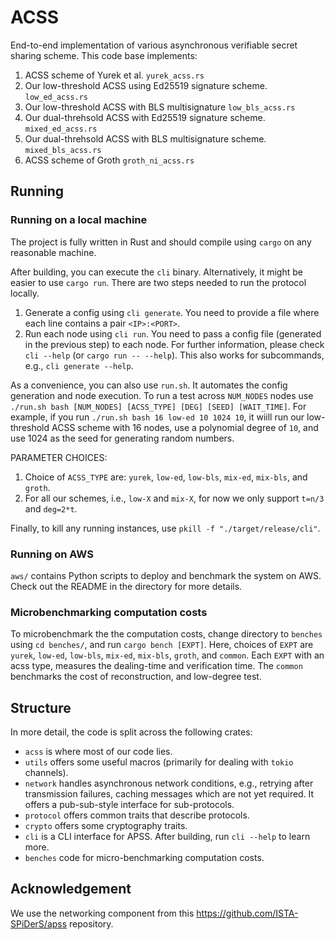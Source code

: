 # ACSS
End-to-end implementation of various asynchronous verifiable secret sharing scheme. This code base implements:
1. ACSS scheme of Yurek et al. `yurek_acss.rs`
2. Our low-threshold ACSS using Ed25519 signature scheme. `low_ed_acss.rs`
3. Our low-threshold ACSS with BLS multisignature `low_bls_acss.rs`
4. Our dual-threhsold ACSS with Ed25519 signature scheme. `mixed_ed_acss.rs`
5. Our dual-threhsold ACSS with BLS multisignature scheme. `mixed_bls_acss.rs`
6. ACSS scheme of Groth `groth_ni_acss.rs`


## Running
### Running on a local machine
The project is fully written in Rust and should compile using `cargo` on any reasonable machine. 

After building, you can execute the `cli` binary. Alternatively, it might be easier to use `cargo run`. There are two steps needed to run the protocol locally.
1. Generate a config using `cli generate`. You need to provide a file where each line contains a pair `<IP>:<PORT>`.
2. Run each node using `cli run`. You need to pass a config file (generated in the previous step) to each node.
For further information, please check `cli --help` (or `cargo run -- --help`). This also works for subcommands, e.g., `cli generate --help`.


As a convenience, you can also use `run.sh`. It automates the config generation and node execution. To run a test across `NUM_NODES` nodes use `./run.sh bash [NUM_NODES] [ACSS_TYPE] [DEG] [SEED] [WAIT_TIME]`. For example, if you run `./run.sh bash 16 low-ed 10 1024 10`, it wiill run our low-threshold ACSS scheme with 16 nodes, use a polynomial degree of `10`, and use 1024 as the seed for generating random numbers. 

PARAMETER CHOICES:
1. Choice of `ACSS_TYPE` are: `yurek`, `low-ed`, `low-bls`, `mix-ed`, `mix-bls`, and `groth`.
2. For all our schemes, i.e., `low-X` and `mix-X`, for now we only support `t=n/3` and `deg=2*t`.


Finally, to kill any running instances, use `pkill -f "./target/release/cli"`.


### Running on AWS 
`aws/` contains Python scripts to deploy and benchmark the system on AWS. Check out the README in the directory for more details.

### Microbenchmarking computation costs
To microbenchmark the the computation costs, change directory to `benches` using `cd benches/`, and run  `cargo bench [EXPT]`. Here, choices of `EXPT` are `yurek`, `low-ed`, `low-bls`, `mix-ed`, `mix-bls`, `groth`, and `common`. Each `EXPT` with an acss type, measures the dealing-time and verification time. The `common` benchmarks the cost of reconstruction, and low-degree test.

## Structure
In more detail, the code is split across the following crates:
* `acss` is where most of our code lies.
* `utils` offers some useful macros (primarily for dealing with `tokio` channels).
* `network` handles asynchronous network conditions, e.g., retrying after transmission failures, caching messages which are not yet required. It offers a pub-sub-style interface for sub-protocols.
* `protocol` offers common traits that describe protocols.
* `crypto` offers some cryptography traits.
* `cli` is a CLI interface for APSS. After building, run `cli --help` to learn more.
* `benches` code for micro-benchmarking computation costs.

## Acknowledgement
We use the networking component from this https://github.com/ISTA-SPiDerS/apss repository.